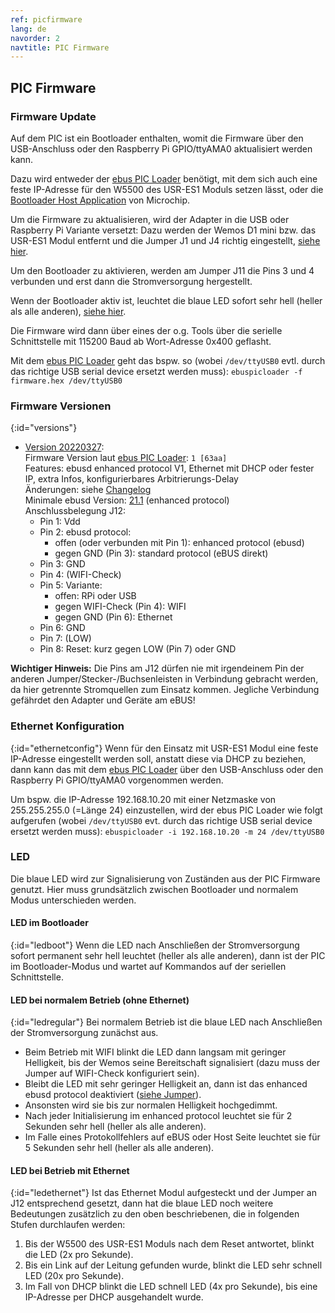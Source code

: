 ```yaml
---
ref: picfirmware
lang: de
navorder: 2
navtitle: PIC Firmware
---
```

## PIC Firmware

### Firmware Update
Auf dem PIC ist ein Bootloader enthalten, womit die Firmware über den USB-Anschluss oder den Raspberry Pi GPIO/ttyAMA0
aktualisiert werden kann.

Dazu wird entweder der
[ebus PIC Loader](https://github.com/john30/ebusd/blob/master/src/tools/README.md)
benötigt, mit dem sich auch eine feste IP-Adresse für den W5500 des USR-ES1 Moduls setzen lässt,
oder die [Bootloader Host Application](https://www.microchip.com/promo/8-bit-bootloader) von Microchip.

Um die Firmware zu aktualisieren, wird der Adapter in die USB oder Raspberry Pi Variante versetzt: Dazu werden
der Wemos D1 mini bzw. das USR-ES1 Modul entfernt und die Jumper J1 und J4 richtig eingestellt, [siehe hier](index#varianten).

Um den Bootloader zu aktivieren, werden am Jumper J11 die Pins 3 und 4 verbunden und erst dann die Stromversorgung
hergestellt.

Wenn der Bootloader aktiv ist, leuchtet die blaue LED sofort sehr hell (heller als alle anderen), [siehe hier](#led).

Die Firmware wird dann über eines der o.g. Tools über die serielle Schnittstelle mit 115200 Baud ab Wort-Adresse 0x400 geflasht.

Mit dem
[ebus PIC Loader](https://github.com/john30/ebusd/blob/master/src/tools/README.md)
geht das bspw. so (wobei `/dev/ttyUSB0` evtl. durch das richtige USB serial device ersetzt werden muss):
`ebuspicloader -f firmware.hex /dev/ttyUSB0`

### Firmware Versionen
{:id="versions"}
* [Version 20220327](firmware/20220327-offset.hex):  
  Firmware Version laut [ebus PIC Loader](https://github.com/john30/ebusd/blob/master/src/tools/README.md): `1 [63aa]`  
  Features: ebusd enhanced protocol V1, Ethernet mit DHCP oder fester IP, extra Infos, konfigurierbares Arbitrierungs-Delay  
  Änderungen: siehe [Changelog](firmware/ChangeLog)  
  Minimale ebusd Version: [21.1](https://github.com/john30/ebusd/releases/tag/v21.1) (enhanced protocol)  
  Anschlussbelegung J12:  
  * Pin 1: Vdd
  * Pin 2: ebusd protocol:
    * offen (oder verbunden mit Pin 1): enhanced protocol (ebusd)
    * gegen GND (Pin 3): standard protocol (eBUS direkt)
  * Pin 3: GND
  * Pin 4: (WIFI-Check)
  * Pin 5: Variante:
    * offen: RPi oder USB
    * gegen WIFI-Check (Pin 4): WIFI
    * gegen GND (Pin 6): Ethernet
  * Pin 6: GND
  * Pin 7: (LOW)
  * Pin 8: Reset: kurz gegen LOW (Pin 7) oder GND

**Wichtiger Hinweis:** Die Pins am J12 dürfen nie mit irgendeinem Pin der anderen Jumper/Stecker-/Buchsenleisten in
Verbindung gebracht werden, da hier getrennte Stromquellen zum Einsatz kommen. Jegliche Verbindung gefährdet den Adapter
und Geräte am eBUS!

### Ethernet Konfiguration
{:id="ethernetconfig"}
Wenn für den Einsatz mit USR-ES1 Modul eine feste IP-Adresse eingestellt werden soll, anstatt diese via DHCP zu beziehen,
dann kann das mit dem
[ebus PIC Loader](https://github.com/john30/ebusd/blob/master/src/tools/README.md)
über den USB-Anschluss oder den Raspberry Pi GPIO/ttyAMA0 vorgenommen werden.

Um bspw. die IP-Adresse 192.168.10.20 mit einer Netzmaske von 255.255.255.0 (=Länge 24) einzustellen, wird der ebus PIC
Loader wie folgt aufgerufen (wobei `/dev/ttyUSB0` evt. durch das richtige USB serial device ersetzt werden muss):
`ebuspicloader -i 192.168.10.20 -m 24 /dev/ttyUSB0`

### LED
Die blaue LED wird zur Signalisierung von Zuständen aus der PIC Firmware genutzt. Hier muss grundsätzlich zwischen
Bootloader und normalem Modus unterschieden werden.

#### LED im Bootloader
{:id="ledboot"}
Wenn die LED nach Anschließen der Stromversorgung sofort permanent sehr hell leuchtet (heller als alle anderen), dann
ist der PIC im Bootloader-Modus und wartet auf Kommandos auf der seriellen Schnittstelle.

#### LED bei normalem Betrieb (ohne Ethernet)
{:id="ledregular"}
Bei normalem Betrieb ist die blaue LED nach Anschließen der Stromversorgung zunächst aus.
* Beim Betrieb mit WIFI blinkt die LED dann langsam mit geringer Helligkeit, bis der Wemos seine Bereitschaft
  signalisiert (dazu muss der Jumper auf WIFI-Check konfiguriert sein).
* Bleibt die LED mit sehr geringer Helligkeit an, dann ist das enhanced ebusd protocol deaktiviert
  ([siehe Jumper](index#jumper)).
* Ansonsten wird sie bis zur normalen Helligkeit hochgedimmt.
* Nach jeder Initialisierung im enhanced protocol leuchtet sie für 2 Sekunden sehr hell (heller als alle anderen).
* Im Falle eines Protokollfehlers auf eBUS oder Host Seite leuchtet sie für 5 Sekunden sehr hell (heller als alle anderen).

#### LED bei Betrieb mit Ethernet
{:id="ledethernet"}
Ist das Ethernet Modul aufgesteckt und der Jumper an J12 entsprechend gesetzt, dann hat die blaue LED noch weitere
Bedeutungen zusätzlich zu den oben beschriebenen, die in folgenden Stufen durchlaufen werden:
1. Bis der W5500 des USR-ES1 Moduls nach dem Reset antwortet, blinkt die LED (2x pro Sekunde).
2. Bis ein Link auf der Leitung gefunden wurde, blinkt die LED sehr schnell LED (20x pro Sekunde).
3. Im Fall von DHCP blinkt die LED schnell LED (4x pro Sekunde), bis eine IP-Adresse per DHCP ausgehandelt wurde. 
